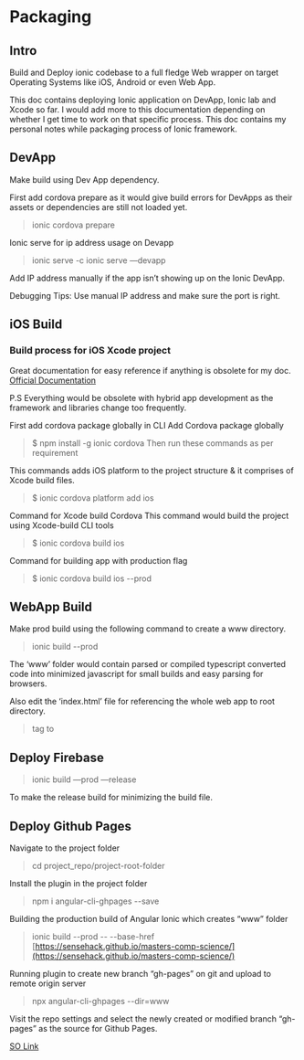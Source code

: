 # Packaging

## Intro

Build and Deploy ionic codebase to a full fledge Web wrapper on target Operating Systems like iOS, Android or even Web App.

This doc contains deploying Ionic application on DevApp, Ionic lab and Xcode so far. I would add more to this documentation depending on whether I get time to work on that specific process. This doc contains my personal notes while packaging process of Ionic framework.

## DevApp

Make build using Dev App dependency.

First add cordova prepare as it would give build errors for DevApps as their assets or dependencies are still not loaded yet.

> ionic cordova prepare

Ionic serve for ip address usage on Devapp

> ionic serve -c ionic serve —devapp

Add IP address manually if the app isn’t showing up on the Ionic DevApp.

Debugging Tips: Use manual IP address and make sure the port is right.

## iOS Build

### Build process for iOS Xcode project

Great documentation for easy reference if anything is obsolete for my doc. [Official Documentation](https://ionicframework.com/docs/v3/intro/deploying/)

P.S Everything would be obsolete with hybrid app development as the framework and libraries change too frequently.

First add cordova package globally in CLI Add Cordova package globally

> $ npm install -g ionic cordova Then run these commands as per requirement

This commands adds iOS platform to the project structure & it comprises of Xcode build files.

> $ ionic cordova platform add ios

Command for Xcode build Cordova This command would build the project using Xcode-build CLI tools

> $ ionic cordova build ios

Command for building app with production flag

> $ ionic cordova build ios --prod

## WebApp Build

Make prod build using the following command to create a www directory.

> ionic build --prod

The ‘www’ folder would contain parsed or compiled typescript converted code into minimized javascript for small builds and easy parsing for browsers.

Also edit the ‘index.html’ file for referencing the whole web app to root directory.

> tag to

## Deploy Firebase

> ionic build —prod —release

To make the release build for minimizing the build file.

## Deploy Github Pages

Navigate to the project folder

> cd project\_repo/project-root-folder

Install the plugin in the project folder

> npm i angular-cli-ghpages --save

Building the production build of Angular Ionic which creates “www” folder

> ionic build --prod -- --base-href [https://sensehack.github.io/masters-comp-science/](https://sensehack.github.io/masters-comp-science/)

Running plugin to create new branch “gh-pages” on git and upload to remote origin server

> npx angular-cli-ghpages --dir=www

Visit the repo settings and select the newly created or modified branch “gh-pages” as the source for Github Pages.

[SO Link](https://stackoverflow.com/questions/53036381/how-to-deploy-ionic-4-app-to-github-pages)

